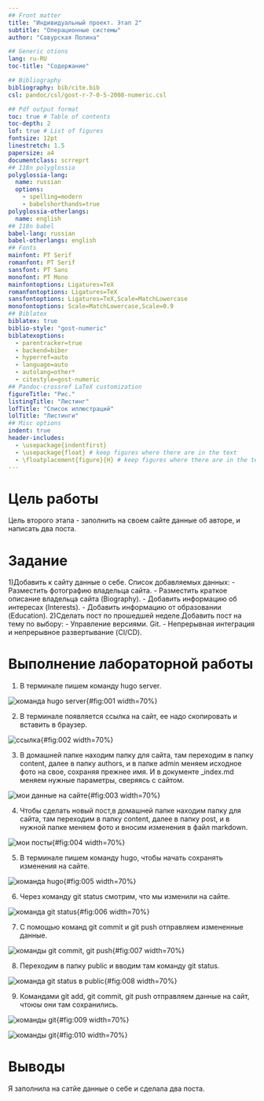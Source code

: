 ```yaml
---
## Front matter
title: "Индивидуальный проект. Этап 2"
subtitle: "Операционные системы"
author: "Савурская Полина"

## Generic otions
lang: ru-RU
toc-title: "Содержание"

## Bibliography
bibliography: bib/cite.bib
csl: pandoc/csl/gost-r-7-0-5-2008-numeric.csl

## Pdf output format
toc: true # Table of contents
toc-depth: 2
lof: true # List of figures
fontsize: 12pt
linestretch: 1.5
papersize: a4
documentclass: scrreprt
## I18n polyglossia
polyglossia-lang:
  name: russian
  options:
	- spelling=modern
	- babelshorthands=true
polyglossia-otherlangs:
  name: english
## I18n babel
babel-lang: russian
babel-otherlangs: english
## Fonts
mainfont: PT Serif
romanfont: PT Serif
sansfont: PT Sans
monofont: PT Mono
mainfontoptions: Ligatures=TeX
romanfontoptions: Ligatures=TeX
sansfontoptions: Ligatures=TeX,Scale=MatchLowercase
monofontoptions: Scale=MatchLowercase,Scale=0.9
## Biblatex
biblatex: true
biblio-style: "gost-numeric"
biblatexoptions:
  - parentracker=true
  - backend=biber
  - hyperref=auto
  - language=auto
  - autolang=other*
  - citestyle=gost-numeric
## Pandoc-crossref LaTeX customization
figureTitle: "Рис."
listingTitle: "Листинг"
lofTitle: "Список иллюстраций"
lolTitle: "Листинги"
## Misc options
indent: true
header-includes:
  - \usepackage{indentfirst}
  - \usepackage{float} # keep figures where there are in the text
  - \floatplacement{figure}{H} # keep figures where there are in the text
---
```


# Цель работы

Цель второго этапа - заполнить на своем сайте данные об авторе, и написать два поста.

# Задание

1)Добавить к сайту данные о себе.
Список добавляемых данных:
       - Разместить фотографию владельца сайта.
       - Разместить краткое описание владельца сайта (Biography).
       - Добавить информацию об интересах (Interests).
       - Добавить информацию от образовании (Education).
2)Сделать пост по прошедшей неделе.Добавить пост на тему по выбору:
       - Управление версиями. Git.
       - Непрерывная интеграция и непрерывное развертывание (CI/CD).

# Выполнение лабораторной работы

1) В терминале пишем команду hugo server. 

![команда hugo server](image/1.png){#fig:001 width=70%}

2) В терминале появляется ссылка на сайт, ее надо скопировать и вставить в браузер.

![ссылка](image/2.png){#fig:002 width=70%}

3) В домашней папке находим папку для сайта, там переходим в папку content, далее в папку authors, и в папке admin меняем исходное фото на свое, сохраняя прежнее имя. И в документе _index.md меняем нужные параметры, сверяясь с сайтом.

![мои данные на сайте](image/3.png){#fig:003 width=70%}

4) Чтобы сделать новый пост,в домашней папке находим папку для сайта, там переходим в папку content, далее в папку post, и в нужной папке меняем фото и вносим изменения в файл markdown.

![мои посты](image/4.png){#fig:004 width=70%}

5) В терминале пишем команду hugo, чтобы начать сохранять изменения на сайте.

![команда hugo](image/5.png){#fig:005 width=70%}

6) Через команду git status смотрим, что мы изменили на сайте.

![команда git status](image/6.png){#fig:006 width=70%}

7) С помощью команд git commit и git push отправляем измененные данные.

![команды git commit, git push](image/7.png){#fig:007 width=70%}

8) Переходим в папку public и вводим там команду git status.

![команда git status в public](image/8.png){#fig:008 width=70%}

9) Командами git add, git commit, git push отправляем данные на сайт, чтоюы они там сохранились.

![команды git](image/9.png){#fig:009 width=70%}

![команды git](image/10.png){#fig:010 width=70%}


# Выводы

Я заполнила на сатйе данные о себе и сделала два поста.

